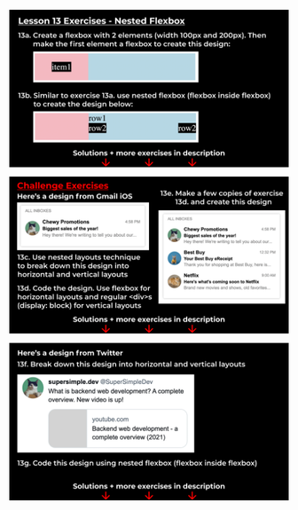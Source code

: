 ![exercises13-1](https://github.com/fatmakhaledosman/SuperSimpleDev-html-css-course-2022/blob/main/1-exercise-solutions/lesson-13/images/160039515-8d5c9d4b-b738-4642-af39-24e272d22240.png)

![exercises13-2](https://github.com/fatmakhaledosman/SuperSimpleDev-html-css-course-2022/blob/main/1-exercise-solutions/lesson-13/images/160039523-bdf4b0fb-56a3-468e-a0d9-48e204ffcc89.png)


![exercises13-3](https://github.com/fatmakhaledosman/SuperSimpleDev-html-css-course-2022/blob/main/1-exercise-solutions/lesson-13/images/160039532-00c02c22-3de4-4670-804c-acc651c1348d.png)



